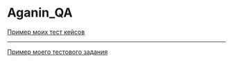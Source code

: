 # Aganin_QA
[Пример моих тест кейсов](https://docs.google.com/spreadsheets/d/1A0YTbxxpqCV9rMVBUa2riw2lI_9IbkPECwBbcpWXH1I/edit?usp=sharing)


---


[Пример моего тестового задания](https://docs.google.com/spreadsheets/d/1nuNnqkqqMO0Vgo4m4fofUCxDF1B71RaCkpCtQmL0Bfg/edit?usp=sharing)
